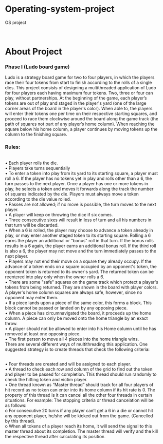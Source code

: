 # Operating-system-project
OS project 


<br><h1>About Project</h1>
<h3>Phase I (Ludo board game)	</h3>
 
Ludo is a strategy board game for two to four players, in which the players race their four tokens from start to finish according to the rolls of a single dies. This project consists of designing a multithreaded application of Ludo for four players each having maximum four tokens. Two, three or four can play, without partnerships. At the beginning of the game, each player’s tokens are out of play and staged in the player's yard (one of the large corner areas of the board in the player's color). When able to, the players will enter their tokens one per time on their respective starting squares, and proceed to race them clockwise around the board along the game track (the path of squares not part of any player’s home column).  When reaching the square below his home column, a player continues by moving tokens up the column to the finishing square. 


<h3>Rules: </h3>
<br> 
•	Each player rolls the die. 
<br>•	Players take turns sequentially 
<br>•	To enter a token into play from its yard to its starting square, a player must roll a 6. If the player has no tokens yet in play and rolls other than a 6, the turn passes to the next player. Once a player has one or more tokens in play, he selects a token and moves it forwards along the track the number of squares indicated by the die. Players must always move a token according to the die value rolled. 
<br>•	Passes are not allowed; if no move is possible, the turn moves to the next player.  
<br>•	A player will keep on throwing the dice if six comes. 
<br>•	Three consecutive sixes will result in loss of turn and all his numbers in that turn will  be discarded. 
<br>•	When a 6 is rolled, the player may choose to advance a token already in play, or may enter another staged token to its starting square. Rolling a 6 earns the player an additional or "bonus" roll in that turn. If the bonus rolls results in a 6 again, the player earns an additional bonus roll. If the third roll is also a 6, the player may not move and the turn immediately passes to the next player. 
<br>•	Players may not end their move on a square they already occupy. If the advance of a token ends on a square occupied by an opponent's token, the opponent token is returned to its owner's yard. The returned token can be reentered into play only when the owner rolls a 6. 
<br>•	There are some "safe" squares on the game track which protect a player's tokens from being returned. They are shown in the board with player colors. A player's home column squares are always safe, however, since no opponent may enter them. 
<br>•	If a piece lands upon a piece of the same color, this forms a block. This block cannot be passed or landed on by any opposing piece. 
<br>•	When a piece has circumnavigated the board, it proceeds up the home column. A piece can only be moved onto the home triangle by an exact throw. 
<br>•	A player should not be allowed to enter into his Home column until he has removed at least one opposing piece. 
<br>•	The first person to move all 4 pieces into the home triangle wins. 
<br>There are several different ways of multithreading this application. One suggested strategy is to create threads that check the following criteria: 
 
<br>•	Four threads are created and will be assigned to each player. 
<br>•	A thread to check each row and column of the grid to find out the token and player to be passed for completion. This thread should run randomly to check the hitting token and victim player. 
<br>•	One thread known as “Master thread” should track for all four players of hit record as no token can enter into its home column if its hit rate is 0. The property of this thread is it can cancel all the other four threads in certain situations. For example: The stopping criteria or thread cancelation will be as follows:
<br>o	For consecutive 20 turns if any player can’t get a 6 in a die or cannot hit any opponent player, he/she will be kicked out from the game. (Cancelled by this thread). 
<br>o	When all tokens of a player reach its home, it will send the signal to this master thread about its completion. The master thread will verify and the kill the respective thread after calculating its position. 
